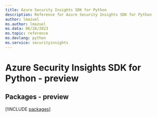 ```yaml
---
title: Azure Security Insights SDK for Python
description: Reference for Azure Security Insights SDK for Python
author: lmazuel
ms.author: lmazuel
ms.data: 06/28/2023
ms.topic: reference
ms.devlang: python
ms.service: securityinsights
---
```

# Azure Security Insights SDK for Python - preview
## Packages - preview
[!INCLUDE [packages](security-insights-index.md)]